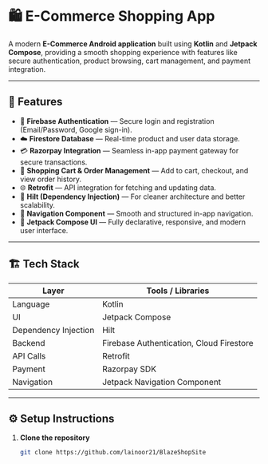 # 🛍️ E-Commerce Shopping App

A modern **E-Commerce Android application** built using **Kotlin** and **Jetpack Compose**, providing a smooth shopping experience with features like secure authentication, product browsing, cart management, and payment integration.

---

## 🚀 Features

- 🔐 **Firebase Authentication** — Secure login and registration (Email/Password, Google sign-in).  
- ☁️ **Firestore Database** — Real-time product and user data storage.  
- 💳 **Razorpay Integration** — Seamless in-app payment gateway for secure transactions.  
- 🛒 **Shopping Cart & Order Management** — Add to cart, checkout, and view order history.  
- 🌐 **Retrofit** — API integration for fetching and updating data.  
- 🧩 **Hilt (Dependency Injection)** — For cleaner architecture and better scalability.  
- 🧭 **Navigation Component** — Smooth and structured in-app navigation.  
- 🎨 **Jetpack Compose UI** — Fully declarative, responsive, and modern user interface.

---

## 🏗️ Tech Stack

| Layer | Tools / Libraries |
|-------|--------------------|
| Language | Kotlin |
| UI | Jetpack Compose |
| Dependency Injection | Hilt |
| Backend | Firebase Authentication, Cloud Firestore |
| API Calls | Retrofit |
| Payment | Razorpay SDK |
| Navigation | Jetpack Navigation Component |

---

## ⚙️ Setup Instructions

1. **Clone the repository**
   ```bash
   git clone https://github.com/lainoor21/BlazeShopSite




